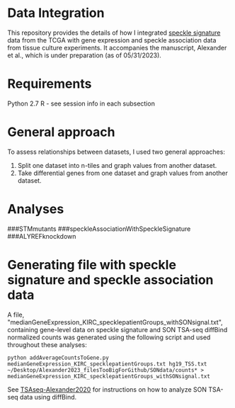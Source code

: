 # Data Integration
This repository provides the details of how I integrated [speckle signature](https://github.com/katealexander/speckleSignature) data from the TCGA with gene expression and speckle association data from tissue culture experiments. It accompanies the manuscript, Alexander et al., which is under preparation (as of 05/31/2023).

# Requirements
Python 2.7
R - see session info in each subsection

# General approach
To assess relationships between datasets, I used two general approaches:
1. Split one dataset into n-tiles and graph values from another dataset. 
2. Take differential genes from one dataset and graph values from another dataset.

# Analyses
###STMmutants
###speckleAssociationWithSpeckleSignature
###ALYREFknockdown

# Generating file with speckle signature and speckle association data
A file, "medianGeneExpression_KIRC_specklepatientGroups_withSONsignal.txt", containing gene-level data on speckle signature and SON TSA-seq diffBind normalized counts was generated using the following script and used throughout these analyses:

```python addAverageCountsToGene.py medianGeneExpression_KIRC_specklepatientGroups.txt hg19_TSS.txt ~/Desktop/Alexander2023_filesTooBigForGithub/SONdata/counts* > medianGeneExpression_KIRC_specklepatientGroups_withSONsignal.txt```

See [TSAseq-Alexander2020](https://github.com/katealexander/TSAseq-Alexander2020.git) for instructions on how to analyze SON TSA-seq data using diffBind.







